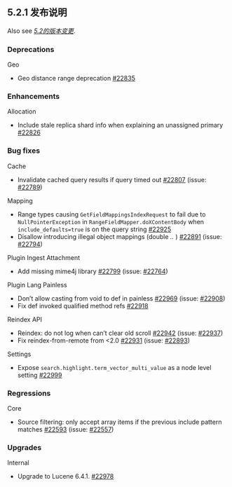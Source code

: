 ## 5.2.1 发布说明

Also see [_5.2的版本变更_](breaking-changes-5.2.html).

### Deprecations

Geo 
    

  * Geo distance range deprecation [#22835](https://github.com/elastic/elasticsearch/pull/22835)



### Enhancements

Allocation 
    

  * Include stale replica shard info when explaining an unassigned primary [#22826](https://github.com/elastic/elasticsearch/pull/22826)



### Bug fixes

Cache 
    

  * Invalidate cached query results if query timed out [#22807](https://github.com/elastic/elasticsearch/pull/22807) (issue: [#22789](https://github.com/elastic/elasticsearch/issues/22789)) 



Mapping 
    

  * Range types causing `GetFieldMappingsIndexRequest` to fail due to `NullPointerException` in `RangeFieldMapper.doXContentBody` when `include_defaults=true` is on the query string [#22925](https://github.com/elastic/elasticsearch/pull/22925)
  * Disallow introducing illegal object mappings (double _.._ ) [#22891](https://github.com/elastic/elasticsearch/pull/22891) (issue: [#22794](https://github.com/elastic/elasticsearch/issues/22794)) 



Plugin Ingest Attachment 
    

  * Add missing mime4j library [#22799](https://github.com/elastic/elasticsearch/pull/22799) (issue: [#22764](https://github.com/elastic/elasticsearch/issues/22764)) 



Plugin Lang Painless 
    

  * Don’t allow casting from void to def in painless [#22969](https://github.com/elastic/elasticsearch/pull/22969) (issue: [#22908](https://github.com/elastic/elasticsearch/issues/22908)) 
  * Fix def invoked qualified method refs [#22918](https://github.com/elastic/elasticsearch/pull/22918)



Reindex API 
    

  * Reindex: do not log when can’t clear old scroll [#22942](https://github.com/elastic/elasticsearch/pull/22942) (issue: [#22937](https://github.com/elastic/elasticsearch/issues/22937)) 
  * Fix reindex-from-remote from <2.0 [#22931](https://github.com/elastic/elasticsearch/pull/22931) (issue: [#22893](https://github.com/elastic/elasticsearch/issues/22893)) 



Settings 
    

  * Expose `search.highlight.term_vector_multi_value` as a node level setting [#22999](https://github.com/elastic/elasticsearch/pull/22999)



### Regressions

Core 
    

  * Source filtering: only accept array items if the previous include pattern matches [#22593](https://github.com/elastic/elasticsearch/pull/22593) (issue: [#22557](https://github.com/elastic/elasticsearch/issues/22557)) 



### Upgrades

Internal 
    

  * Upgrade to Lucene 6.4.1. [#22978](https://github.com/elastic/elasticsearch/pull/22978)


